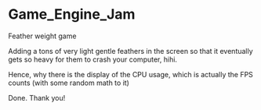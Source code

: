# Game_Engine_Jam

Feather weight game 

Adding a tons of very light gentle feathers in the screen so that it eventually gets so heavy for them to crash your computer, hihi.  

Hence, why there is the display of the CPU usage, which is actually the FPS counts (with some random math to it)

Done. Thank you! 
